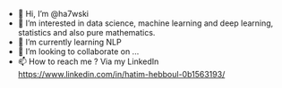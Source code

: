 - 👋 Hi, I’m @ha7wski
- 👀 I’m interested in data science, machine learning and deep learning, statistics and also pure mathematics.
- 🌱 I’m currently learning NLP
- 💞️ I’m looking to collaborate on ...
- 📫 How to reach me ? Via my LinkedIn https://www.linkedin.com/in/hatim-hebboul-0b1563193/

<!---
ha7wski/ha7wski is a ✨ special ✨ repository because its `README.md` (this file) appears on your GitHub profile.
You can click the Preview link to take a look at your changes.
--->
